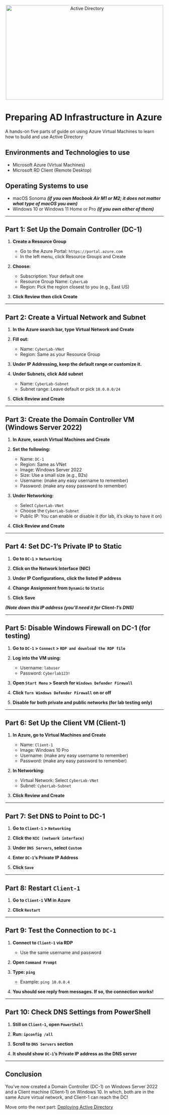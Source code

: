 <p align="center">
<img src="https://i.imgur.com/Ucqw15T.jpeg" alt="Active Directory" width=500 height=300/> 
</p>

<h1>Preparing AD Infrastructure in Azure</h1>
<p>A hands-on five parts of guide on using Azure Virtual Machines to learn how to build and use Active Directory</p>

<h2>Environments and Technologies to use</h2>

- Microsoft Azure (Virtual Machines)
- Microsoft RD Client (Remote Desktop)

<h2>Operating Systems to use</h2>

- macOS Sonoma ***(if you own Macbook Air M1 or M2; it does not matter what type of macOS you own)***
- Windows 10 or Windows 11 Home or Pro ***(if you own either of them)***

-----

## Part 1: Set Up the Domain Controller (DC-1)

1. **Create a Resource Group**
   - Go to the Azure Portal: `https://portal.azure.com`
   - In the left menu, click Resource Groups and Create

2. **Choose:**
   - Subscription: Your default one
   - Resource Group Name: `CyberLab`
   - Region: Pick the region closest to you (e.g., East US)

3. **Click Review then click Create**

-----

## Part 2: Create a Virtual Network and Subnet

1. **In the Azure search bar, type Virtual Network and Create**

2. **Fill out:**
   - Name: `CyberLab-VNet`
   - Region: Same as your Resource Group

3. **Under IP Addressing, keep the default range or customize it.**

4. **Under Subnets, click Add subnet**
    - Name: `CyberLab-Subnet`
    - Subnet range: Leave default or pick `10.0.0.0/24`

5. **Click Review and Create**

-----

## Part 3: Create the Domain Controller VM (Windows Server 2022)

1. **In Azure, search Virtual Machines and Create**

2. **Set the following:**
    - Name: `DC-1`
    - Region: Same as VNet
    - Image: Windows Server 2022
    - Size: Use a small size (e.g., B2s)
    - Username: (make any easy username to remember)
    - Password: (make any easy password to remember)

3. **Under Networking:**
     - Select `CyberLab-VNet`
     - Choose the `CyberLab-Subnet`
     - Public IP: You can enable or disable it (for lab, it’s okay to have it on)

4. **Click Review and Create**

-----

## Part 4: Set DC-1’s Private IP to Static
	
1.	**Go to `DC-1` > `Networking`**

2.	**Click on the Network Interface (NIC)**

3.	**Under IP Configurations, click the listed IP address**

4.	**Change Assignment from `Dynamic` to `Static`**

5.	**Click Save**

***(Note down this IP address (you’ll need it for Client-1’s DNS)***

-----

## Part 5: Disable Windows Firewall on DC-1 (for testing)
	
1.	**Go to `DC-1` > `Connect` > `RDP and download the RDP file`**

2.	**Log into the VM using:**
     - Username: `labuser`
     - Password: `Cyberlab123!`

3.	**Open `Start Menu` > Search for `Windows Defender Firewall`**

4.	**Click `Turn Windows Defender Firewall` on or off**

5.	**Disable for both private and public networks (for lab testing only)**

-----

## Part 6: Set Up the Client VM (Client-1)

1. **In Azure, go to Virtual Machines and Create**
    - Name: `Client-1`
    - Image: Windows 10 Pro
    - Username: (make any easy username to remember)
    - Password: (make any easy password to remember)

2.	**In Networking:**
    - Virtual Network: Select `CyberLab-VNet`
    - Subnet: `CyberLab-Subnet`

3.	**Click Review and Create**

-----

## Part 7: Set DNS to Point to DC-1

1.	**Go to `Client-1` > `Networking`**

2.	**Click the `NIC (network interface)`**

3.	**Under `DNS Servers`, select `Custom`**

4.	**Enter `DC-1`’s Private IP Address**

5.	**Click `Save`**

-----

## Part 8: Restart `Client-1`

1.	**Go to `Client-1` VM in Azure**

2.	**Click `Restart`**

-----

## Part 9: Test the Connection to `DC-1`

1. **Connect to `Client-1` via RDP**
   - Use the same username and password

2.	**Open `Command Prompt`**

3.	**Type: `ping` <DC-1 private IP>**
    - Example: `ping 10.0.0.4`

4.	**You should see reply from messages. If so, the connection works!**

-----

## Part 10: Check DNS Settings from PowerShell

1.	**Still on `Client-1`, open `PowerShell`**

2.	**Run: `ipconfig /all`**

3.	**Scroll to `DNS Servers` section**

4.	**It should show `DC-1`’s Private IP address as the DNS server**

-----

## Conclusion

You’ve now created a Domain Controller (DC-1) on Windows Server 2022 and a Client machine (Client-1) on Windows 10. In which, both are in the same Azure virtual network, and Client-1 can reach the DC!

Move onto the next part: [Deploying Active Directory](https://github.com/anumkhanit/deploy-ad)
